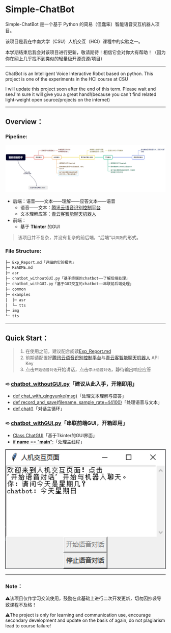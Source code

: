 # Simple-ChatBot

Simple-ChatBot 是一个基于 Python 的简易（但蠢笨）智能语音交互机器人项目。

该项目是我在中南大学（CSU）人机交互（HCI）课程中的实验之一。

本学期结束后我会对该项目进行更新，敬请期待！相信它会对你大有帮助！（因为你在网上几乎找不到类似的轻量级开源资源/项目）

---

ChatBot is an Intelligent Voice Interactive Robot based on python. 
This project is one of the experiments in the HCI course at CSU

I will update this project soon after the end of this term. Please wait and see.l'm sure it will give you a great hand!(because you can't find related light-weight open source/projects on the internet)

---

## Overview：

### Pipeline:

![image-20241106220644365](img/image-20241106220644365.png)

* 后端：语音——文本——理解——应答文本——语音
  * 语音——文本：[腾讯云语音识别控制平台](https://cloud.tencent.com/product/asr)
  * 文本理解应答：[青云客智能聊天机器人](http://api.qingyunke.com/)
* 前端：
  * 基于 **Tkinter** 的GUI

> 该项目并不复杂，并没有复杂的前后端，“后端“以``函数``的形式。

### File Structure:

```markdown
├─ Exp_Report.md「详细的实验报告」
├─ README.md
├─ asr
├─ chatbot_withoutGUI.py「基于终端的chatbot——了解后端处理」
├─ chatbot_withGUI.py「基于GUI交互的chatbot——串联前后端处理」
├─ common
├─ examples
│  ├─ asr
│  └─ tts
├─ img
└─ tts
```

---

## Quick Start：

> 1. 在使用之前，建议配合阅读[Exp_Report.md](https://github.com/Gnonymous/Simple-ChatBot/blob/main/Exp_Report.md)
> 2. 前期请配置好[腾讯云语音识别控制平台](https://cloud.tencent.com/product/asr)与[青云客智能聊天机器人](http://api.qingyunke.com/) API Key
> 3. 点击`开始语音对话`开始讲话，点击`停止语音对话`，静待输出响应应答

###  ➪ [chatbot_withoutGUI.py](https://github.com/Gnonymous/Simple-ChatBot/blob/main/chatbot_withoutGUI.py)「建议从此入手，开箱即用」

* [def chat_with_qingyunke(msg)](https://github.com/Gnonymous/Simple-ChatBot/blob/main/chatbot_withoutGUI.py#L10)「处理文本理解与应答」
* [def record_and_save(filename, sample_rate=44100)](https://github.com/Gnonymous/Simple-ChatBot/blob/main/chatbot_withoutGUI.py#L35)「处理语音与文本」
* [def chat()](https://github.com/Gnonymous/Simple-ChatBot/blob/main/chatbot_withoutGUI.py#L84)「对话主循环」

###  ➪  [chatbot_withGUI.py](https://github.com/Gnonymous/Simple-ChatBot/blob/main/chatbot_withGUI.py)「串联前端GUI，开箱即用」

* [Class ChatGUI](https://github.com/Gnonymous/Simple-ChatBot/blob/main/chatbot_withGUI.py#L14)「基于Tkinter的GUI界面」
* [if __name__ == "__main__":](https://github.com/Gnonymous/Simple-ChatBot/blob/main/chatbot_withGUI.py#L133)「处理主线程」

<img src="img/image-20241106220858199.png" alt="image-20241106220858199"  />

---

### Note：

⚠️该项目仅作学习交流使用，鼓励在此基础上进行二次开发更新，切勿因抄袭导致课程不及格！

⚠️The project is only for learning and communication use, encourage secondary development and update on the basis of again, do not plagiarism lead to course failure!
